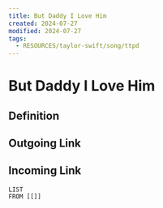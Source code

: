 ```yaml
---
title: But Daddy I Love Him
created: 2024-07-27
modified: 2024-07-27
tags:
  - RESOURCES/taylor-swift/song/ttpd
---
```

# But Daddy I Love Him
## Definition

## Outgoing Link

## Incoming Link
```dataview
LIST
FROM [[]]
```

